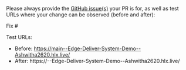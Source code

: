 Please always provide the [GitHub issue(s)](../issues) your PR is for, as well as test URLs where your change can be observed (before and after):

Fix #<gh-issue-id>

Test URLs:
- Before: https://main--Edge-Deliver-System-Demo--Ashwitha2620.hlx.live/
- After: https://<branch>--Edge-Deliver-System-Demo--Ashwitha2620.hlx.live/
